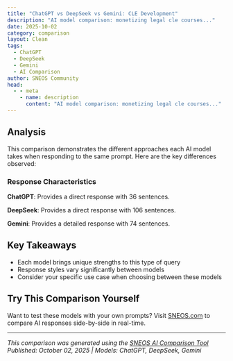 ```yaml
---
title: "ChatGPT vs DeepSeek vs Gemini: CLE Development"
description: "AI model comparison: monetizing legal cle courses..."
date: 2025-10-02
category: comparison
layout: Clean
tags:
  - ChatGPT
  - DeepSeek
  - Gemini
  - AI Comparison
author: SNEOS Community
head:
  - - meta
    - name: description
      content: "AI model comparison: monetizing legal cle courses..."
---
```


<ChatComparison
  title="ChatGPT vs DeepSeek vs Gemini: CLE Development"
  prompt="monetizing legal cle courses"
  :responses='{
    "ChatGPT": "Monetizing legal Continuing Legal Education (CLE) courses can be a profitable venture if approached strategically. Here are several steps and tips to help you monetize your legal CLE courses effectively:\n\n### 1. Understand CLE Requirements and Compliance\n- **Know Your Audience:** Different states and jurisdictions have specific CLE requirements for attorneys. Understand these regulations to tailor your courses accordingly.\n- **Accreditation:** Ensure your courses meet the accreditation standards of the relevant state bar associations or CLE accreditation bodies. This enhances credibility and allows attorneys to earn mandatory credits through your course.\n\n### 2. Develop High-Quality, Relevant Content\n- **Expert Instructors:** Collaborate with respected legal professionals or educators.\n- **Current Topics:** Focus on trending legal issues, updates in law, practice management, ethics, or niche specialties.\n- **Engaging Format:** Use videos, quizzes, case studies, and interactive elements to keep participants engaged.\n\n### 3. Choose a Delivery Method\n- **Online Platforms:** Use a Learning Management System (LMS) like Teachable, Thinkific, or specialized CLE platforms that support continuing legal education.\n- **Live Webinars:** Host live sessions or webinars that allow real-time interaction.\n- **On-Demand Courses:** Provide flexibility by offering courses that lawyers can take at their convenience.\n\n### 4. Pricing Strategies\n- **Per-Course Pricing:** Charge a fixed fee for each course.\n- **Subscriptions:** Offer monthly or yearly subscriptions giving access to multiple courses.\n- **Bundle Packages:** Group related courses into discounted bundles.\n- **Free Introductory Classes:** Provide free or low-cost introductory sessions to attract customers.\n\n### 5. Marketing and Outreach\n- **Targeted Advertising:** Use LinkedIn, legal forums, and industry newsletters to reach practicing attorneys.\n- **Partnerships:** Collaborate with law firms, bar associations, and legal organizations for endorsements or bulk purchases.\n- **Content Marketing:** Publish blogs, podcasts, or articles on legal education topics to drive organic traffic.\n- **Email Campaigns:** Build an email list and nurture leads with valuable content and offers.\n\n### 6. Provide Certificates and Tracking\n- Offer certificates of completion that lawyers can submit as proof of CLE credits.\n- Implement systems that track course progress and credit hours earned automatically.\n\n### 7. Explore Additional Revenue Streams\n- **Corporate CLE Training:** Offer tailored training packages for law firms or corporate legal departments.\n- **Sponsorships and Ads:** Include sponsored content or ads in your platform.\n- **Affiliate Programs:** Partner with legal service providers for affiliate marketing opportunities.\n\n### 8. Stay Up to Date and Gather Feedback\n- Regularly update course content to reflect changes in laws and regulations.\n- Solicit feedback to improve courses and maintain high satisfaction rates.\n\n---\n\nIf you want, I can help you draft a business plan, identify platforms for hosting, or develop marketing strategies for your specific CLE courses. Just let me know!",
    "DeepSeek": "Of course. Monetizing Continuing Legal Education (CLE) courses is a fantastic way for law firms, legal tech companies, subject matter experts, and bar associations to generate revenue while providing immense value. The key is to move beyond the traditional, low-margin model and create a compelling product.\n\nHere is a comprehensive guide to monetizing CLE courses, broken down into strategy, content creation, marketing, and delivery.\n\n---\n\n### Phase 1: Foundation \u0026 Strategy\n\nBefore you create anything, you need a plan.\n\n**1. Identify Your Niche \u0026 Target Audience:**\n*   **Broad vs. Deep:** Are you providing general ethics courses for every attorney, or are you focusing on a hyper-specific niche like \u0022AI Contract Review for In-House Tech Counsel\u0022?\n    *   *Pro Tip:* Niches are often more profitable. You face less competition and can charge a premium for specialized knowledge.\n*   **Audience:** New attorneys needing basics? Seasoned partners looking for advanced litigation tactics? In-house counsel needing compliance updates? Your content and marketing will differ drastically.\n\n**2. Choose Your Primary Monetization Model(s):**\n\n*   **Per-Course Purchase (A La Carte):**\n    *   **Best for:** High-value, topical, or timely courses (e.g., \u0022Navigating the New SEC Disclosure Rules\u0022).\n    *   **Pricing:** Can range from $50 for a 1-hour course to $300\u002B for a full-day intensive.\n*   **Subscription/Membership Model:**\n    *   **Best for:** Building a recurring revenue stream and a loyal community.\n    *   **How it works:** Attorneys pay a monthly or annual fee for access to all or a large library of your CLE courses.\n    *   **Pricing:** e.g., $99/month or $999/year for unlimited access. This is the model used by platforms like Lawline and Practising Law Institute (PLI).\n*   **Bundled Packages:**\n    *   **Best for:** Guiding attorneys through a learning path.\n    *   **How it works:** Sell a bundle of related courses at a discount (e.g., \u0022The Corporate Counsel Bundle: 5 courses on Compliance, M\u0026A, and Employment Law\u0022).\n*   **Sponsored Content \u0026 Webinars:**\n    *   **Best for:** Law firms, legal tech companies, and vendors looking to generate leads.\n    *   **How it works:** You partner with a company (e.g., a e-discovery software provider) who pays you to produce a CLE course. The course is offered for free or at a low cost to attorneys, and the sponsor gets their brand in front of a targeted audience.\n*   **Hybrid Model:**\n    *   **Best for:** Maximizing revenue. Offer a subscription for your core library but charge a premium for newly released, high-demand courses as a separate purchase.\n\n**3. Accreditation is Non-Negotiable:**\nYou **must** get your courses accredited by state bar associations. This is your biggest barrier to entry and your primary value proposition.\n*   Research the CLE rules for each state you wish to serve. Requirements for credit hours, subject matter (e.g., Ethics vs. General), and format (Live vs. On-Demand) vary.\n*   The accreditation process can be time-consuming and may involve fees. Factor this into your timeline and budget.\n\n---\n\n### Phase 2: Content Creation \u0026 Production\n\nQuality content is what will set you apart.\n\n**1. Content Formats:**\n*   **Live Webinars:** Great for interaction, Q\u0026A, and simulating a classroom feel. Can be recorded and sold as on-demand later.\n*   **Pre-Recorded On-Demand Videos:** Offers maximum flexibility for the attorney. This is the backbone of most modern CLE platforms.\n*   **In-Person Seminars:** High-touch, high-cost, but can command premium prices and are excellent for networking.\n*   **Podcasts:** A growing area. Some states now allow \u0022Audio CLE.\u0022 It\u0027s convenient for attorneys to listen during their commute.\n*   **Written Materials:** Can sometimes qualify for \u0022Self-Study\u0022 credit, but often need to be paired with an assessment.\n\n**2. Focus on Quality and Engagement:**\n*   **Production Value:** You don\u0027t need a Hollywood studio, but clear audio, good lighting, and a stable camera are essential.\n*   **Engaging Presenters:** The best content is delivered by dynamic, knowledgeable speakers. This could be partners at your firm, hired subject matter experts, or even yourself.\n*   **Practical, Not Just Theoretical:** Attorneys value \u0022how-to\u0022 guidance. Use case studies, real-world examples, checklists, and downloadable templates.\n*   **Interactive Elements:** Incorporate polls, quizzes, and Q\u0026A sessions to keep viewers engaged, which is often a requirement for accreditation.\n\n---\n\n### Phase 3: Marketing \u0026 Sales\n\nYou can have the best course in the world, but it won\u0027t monetize if no one knows about it.\n\n**1. Build a Platform \u0026 Brand:**\n*   **Website:** A professional, easy-to-navigate website is your storefront. Use a platform like Teachable, Thinkific, or Kajabi that handles hosting, payments, and even certificate generation.\n*   **Brand Identity:** Have a clear name and logo. Are you \u0022The Ethics Institute\u0022 or \u0022Innovative Litigation Training\u0022?\n\n**2. Digital Marketing Channels:**\n*   **Email Marketing:** Build an email list of attorneys. Offer a free, non-accredited resource (e.g., a checklist or whitepaper) in exchange for their email. Nurture this list with valuable content and promote your courses.\n*   **Content Marketing \u0026 SEO:** Write blog posts on legal topics that your target audience searches for. This drives organic traffic to your site. (e.g., a blog post on \u00225 Key Changes to the Federal Rules of Civil Procedure\u0022 can promote your related CLE course).\n*   **Social Media:** LinkedIn is your most powerful tool. Share insights, course announcements, and engage in legal groups.\n*   **Pay-Per-Click (PPC) Advertising:** Run targeted ads on Google and LinkedIn for keywords like \u0022CLE ethics course\u0022 or \u0022trust accounting CLE.\u0022\n\n**3. Partnerships \u0026 Affiliates:**\n*   **Bar Associations:** Partner with local or specialty bar associations to offer your courses to their members for a revenue share.\n*   **Law Firms:** Offer firm-wide subscriptions or bulk pricing.\n*   **Affiliate Program:** Pay a commission to bloggers, podcasters, or other legal professionals who refer customers to your courses.\n\n---\n\n### Phase 4: Delivery \u0026 Operations\n\nThe final step is executing flawlessly.\n\n**1. Streamlined User Experience:**\n*   **Easy Registration \u0026 Payment:** Frictionless checkout is critical.\n*   **User-Friendly Portal:** Attorneys should be able to easily access their purchased courses, track their progress, and see their CLE credit history.\n*   **Automated Certificate Generation:** Upon course completion, automatically generate and email a certificate of attendance. This is a huge value-add.\n\n**2. Customer Support:**\n*   Provide clear support for technical issues or questions about accreditation. Happy customers become repeat customers and refer others.\n\n**3. Legal \u0026 Compliance:**\n*   **Terms of Use:** Have clear terms regarding refunds, access, and the limitations of your content (i.e., it\u0027s educational, not legal advice).\n*   **Data Privacy:** Comply with data privacy laws (e.g., CCPA, GDPR) especially if you have international users.\n\n### Summary of Revenue Streams:\n\n| Model | Best For | Pros | Cons |\n| :--- | :--- | :--- | :--- |\n| **Per-Course** | Topical, high-demand subjects | Simple, direct revenue | No recurring revenue |\n| **Subscription** | Building a loyal community | Predictable, recurring revenue | Requires a large, constantly updated library |\n| **Bundles** | Thematic learning paths | Increases average sale value | Can be complex to manage |\n| **Sponsorship** | Law firms \u0026 legal tech companies | High-margin, great for branding | Requires a sales team to secure sponsors |\n\nBy strategically combining a strong niche, high-quality production, multiple monetization models, and effective marketing, you can build a highly profitable and respected CLE business.",
    "Gemini": "Monetizing legal CLE (Continuing Legal Education) courses requires a multi-faceted approach, combining high-quality content, effective marketing, and a user-friendly platform. Here\u0027s a breakdown of key considerations and strategies:\n\n**1. Content is King (and Queen):**\n\n*   **Identify In-Demand Topics:** Research current legal trends, recent case law developments, and emerging areas of law. Look for topics that address common challenges faced by attorneys, offer practical skills training, or fulfill specific state CLE requirements.\n*   **Engage Expert Speakers:** Recruit knowledgeable and engaging speakers with strong reputations and a proven ability to deliver valuable insights. Well-known experts attract more attendees and enhance credibility.\n*   **Focus on Practicality:**  Move beyond theoretical discussions and offer actionable advice, templates, checklists, and real-world case studies. Attorneys want information they can apply immediately to their practice.\n*   **Provide Quality Materials:**  Accompany the course with comprehensive and well-organized written materials, including outlines, articles, and relevant legal documents.\n*   **Offer Different Formats:** Cater to different learning styles and preferences. Consider offering:\n    *   **Live Webinars:**  Interactive sessions with Q\u0026A opportunities.\n    *   **On-Demand Courses:**  Pre-recorded videos that attorneys can access anytime, anywhere.\n    *   **Live In-Person Seminars:**  Networking opportunities and a more immersive learning experience.\n    *   **Hybrid Events:**  A combination of live and virtual components.\n    *   **Microlearning:** Short, focused modules on specific topics.\n*   **Ensure Accreditation:**  A crucial element!  Ensure your courses are accredited by the relevant state bar associations where you want to offer CLE credit. This can be a complex process, so research the requirements for each state.\n*   **Stay Current:**  Regularly update your content to reflect the latest legal developments and maintain its relevance.\n\n**2. Platform and Technology:**\n\n*   **User-Friendly Website:**  A clean, intuitive website is essential for attracting and retaining customers.\n    *   **Easy Navigation:**  Make it easy for attorneys to find and register for courses.\n    *   **Mobile-Friendly Design:**  Ensure the website is accessible on all devices.\n    *   **Secure Payment Processing:**  Use a reliable payment gateway to process transactions securely.\n    *   **Course Catalog with Search and Filtering:**  Allow users to easily search for courses by topic, speaker, state, and format.\n*   **Learning Management System (LMS):**  Consider using an LMS to manage course content, track registrations, and administer assessments.  Popular options include:\n    *   **Teachable:**  Good for creators selling online courses.\n    *   **Thinkific:**  Similar to Teachable, with a focus on business.\n    *   **LearnDash (WordPress plugin):**  Offers flexibility and customization.\n    *   **Moodle:**  Open-source LMS, requiring more technical expertise.\n*   **Webinar Software:**  Choose a reliable webinar platform that supports interactive features like Q\u0026A, polls, and breakout rooms.  Options include:\n    *   **Zoom:**  Widely used and feature-rich.\n    *   **GoToWebinar:**  Specifically designed for webinars.\n    *   **Webex:**  Another popular option with enterprise-level features.\n*   **Automated Email Marketing:**  Use email marketing to promote upcoming courses, provide reminders, and follow up with attendees.\n*   **Technical Support:**  Provide prompt and helpful technical support to address any issues that attendees may encounter.\n\n**3. Marketing and Promotion:**\n\n*   **Target Audience:**  Identify your target audience (e.g., specific practice areas, experience levels, geographic locations) and tailor your marketing messages accordingly.\n*   **Search Engine Optimization (SEO):**  Optimize your website and content for relevant keywords to improve your search engine rankings.\n*   **Content Marketing:**  Create valuable content, such as blog posts, articles, and webinars, to attract potential customers and establish your expertise.\n*   **Social Media Marketing:**  Promote your courses on social media platforms like LinkedIn, Twitter, and Facebook.\n*   **Email Marketing:**  Build an email list and send targeted emails to promote upcoming courses, offer discounts, and share valuable content.\n*   **Partnerships:**  Collaborate with bar associations, law firms, and other organizations to promote your courses to their members.\n*   **Affiliate Marketing:**  Recruit affiliates to promote your courses in exchange for a commission on sales.\n*   **Paid Advertising:**  Consider using paid advertising platforms like Google Ads and LinkedIn Ads to reach a wider audience.\n*   **Early Bird Discounts:**  Offer discounts to attorneys who register for courses early.\n*   **Group Discounts:**  Provide discounts to law firms that register multiple attorneys.\n*   **Free Introductory Webinars:**  Offer a free introductory webinar to showcase your expertise and promote your paid courses.\n*   **Testimonials and Reviews:**  Collect testimonials and reviews from satisfied customers and display them prominently on your website.\n\n**4. Pricing Strategies:**\n\n*   **Competitive Pricing:**  Research the pricing of similar CLE courses in the market and set your prices accordingly.\n*   **Value-Based Pricing:**  Price your courses based on the value they provide to attorneys, such as increased knowledge, improved skills, and enhanced career prospects.\n*   **Tiered Pricing:**  Offer different pricing tiers with varying levels of access and features.\n*   **Bundling:**  Offer discounts for purchasing multiple courses or course packages.\n*   **Subscription Model:**  Offer a subscription that provides access to all of your courses for a fixed monthly or annual fee.\n\n**5. Building a Brand and Reputation:**\n\n*   **Consistent Branding:**  Maintain a consistent brand identity across all of your marketing materials and online platforms.\n*   **Exceptional Customer Service:**  Provide prompt and helpful customer service to address any questions or concerns that attendees may have.\n*   **Gather Feedback:**  Solicit feedback from attendees after each course to identify areas for improvement.\n*   **Continuous Improvement:**  Continuously improve your courses and services based on feedback and market trends.\n*   **Ethical Practices:**  Adhere to the highest ethical standards in all of your business practices.\n\n**Key Considerations for Legal CLE:**\n\n*   **State-Specific Rules:** CLE requirements vary by state. You\u0027ll need to ensure your courses meet the specific criteria for each jurisdiction where you want to offer credit.  This includes things like:\n    *   Required subject matter\n    *   Minimum duration\n    *   Attendance verification methods\n    *   Reporting procedures\n*   **Accreditation Process:**  Becoming an accredited CLE provider can be a lengthy and complex process.  Each state bar association has its own application requirements and procedures.  Factor in the time and resources needed to navigate this process.\n*   **Compliance:**  Stay up-to-date on changes to CLE rules and regulations to ensure your courses remain compliant.\n*   **Technology Costs:**  Factor in the costs of website development, LMS software, webinar platforms, and other technology tools.\n*   **Speaker Fees:**  Budget for speaker fees, which can vary depending on the speaker\u0027s experience and expertise.\n*   **Marketing Costs:**  Allocate a budget for marketing and promotion activities.\n\n**In summary, monetizing legal CLE courses requires a commitment to providing high-quality content, a user-friendly platform, effective marketing, and a focus on meeting the specific needs of attorneys in different jurisdictions. By focusing on these key areas, you can create a successful and profitable CLE business.**\n"
  }'
  published-date="02:32"
/>

## Analysis

This comparison demonstrates the different approaches each AI model takes when responding to the same prompt. Here are the key differences observed:

### Response Characteristics

**ChatGPT**: Provides a direct response with 36 sentences. 

**DeepSeek**: Provides a direct response with 106 sentences. 

**Gemini**: Provides a detailed response with 74 sentences. 

## Key Takeaways

- Each model brings unique strengths to this type of query
- Response styles vary significantly between models
- Consider your specific use case when choosing between these models

## Try This Comparison Yourself

Want to test these models with your own prompts? Visit [SNEOS.com](https://sneos.com) to compare AI responses side-by-side in real-time.

---

*This comparison was generated using the [SNEOS AI Comparison Tool](https://sneos.com)*
*Published: October 02, 2025 | Models: ChatGPT, DeepSeek, Gemini*

